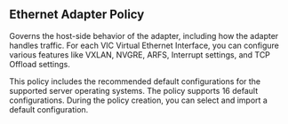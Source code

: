 ## Ethernet Adapter Policy
Governs the host-side behavior of the adapter, including how the adapter handles traffic. For each VIC Virtual Ethernet Interface, you can configure various features like VXLAN, NVGRE, ARFS, Interrupt settings, and TCP Offload settings.

This policy includes the recommended default configurations for the supported server operating systems. The policy supports 16 default configurations. During the policy creation, you can select and import a default configuration.


